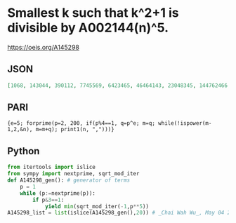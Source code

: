 # Smallest k such that k^2\+1 is divisible by A002144\(n\)^5\.
https://oeis.org/A145298
## JSON
```JSON
[1068, 143044, 390112, 7745569, 6423465, 46464143, 23048345, 144762466, 404034898, 2153335831, 331407850, 1108900220, 2581164875, 760839155, 10734466938, 6595297216, 773302059, 61063137802, 31915893786, 112699451831]
```
## PARI
```PARI
{e=5; forprime(p=2, 200, if(p%4==1, q=p^e; m=q; while(!ispower(m-1,2,&n), m=m+q); print1(n, ",")))}
```
## Python
```Python
from itertools import islice
from sympy import nextprime, sqrt_mod_iter
def A145298_gen(): # generator of terms
    p = 1
    while (p:=nextprime(p)):
        if p&3==1:
            yield min(sqrt_mod_iter(-1,p**5))
A145298_list = list(islice(A145298_gen(),20)) # _Chai Wah Wu_, May 04 2024
```
